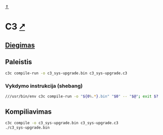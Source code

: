 [&uArr;](./readme.md)

# C3 [&#x2B67;](https://c3-lang.org/)

## [Diegimas](../install/c3_readme.md)

## Paleistis

```bash
c3c compile-run -o c3_sys-upgrade.bin c3_sys-upgrade.c3
```

### Vykdymo instrukcija (shebang)

```bash
///usr/bin/env c3c compile-run -o "${0%.*}.bin" "$0" -- "$@"; exit $?
```

## Kompiliavimas

```bash
c3c compile -o c3_sys-upgrade.bin c3_sys-upgrade.c3
./c3_sys-upgrade.bin
```
